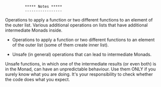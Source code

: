             ***** Notes *****
             -----------------

Operations to apply a function or two different functions to an element of the outer list.
Various additional operations on lists that have additional intermediate Monads inside. 

* Operations to apply a function or two different functions to an element of the outer list (some of them create inner list).

* Unsafe (in general) operations that can lead to intermediate Monads. 

Unsafe functions, in which one of the intermediate results (or even both) is in the Monad, can have an unpredictable behaviour.
Use them ONLY if you surely know what you are doing. It's your responsibility to check whether the code does what you expect.
